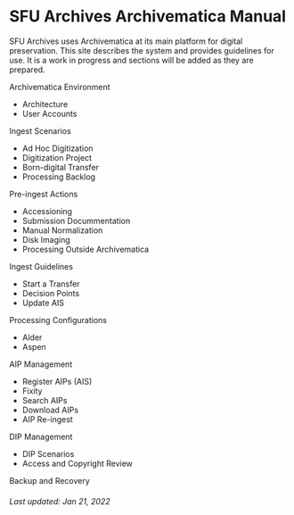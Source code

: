 # SFU Archives Archivematica Manual
SFU Archives uses Archivematica at its main platform for digital preservation. This site describes the system and provides guidelines for use. It is a work in progress and sections will be added as they are prepared.

Archivematica Environment
- Architecture
- User Accounts

Ingest Scenarios
- Ad Hoc Digitization
- Digitization Project
- Born-digital Transfer
- Processing Backlog

Pre-ingest Actions
- Accessioning
- Submission Docummentation
- Manual Normalization
- Disk Imaging
- Processing Outside Archivematica

Ingest Guidelines
- Start a Transfer
- Decision Points
- Update AIS

Processing Configurations
- Alder
- Aspen

AIP Management
- Register AIPs (AIS)
- Fixity
- Search AIPs
- Download AIPs
- AIP Re-ingest

DIP Management
- DIP Scenarios
- Access and Copyright Review

Backup and Recovery

###### Last updated: Jan 21, 2022

